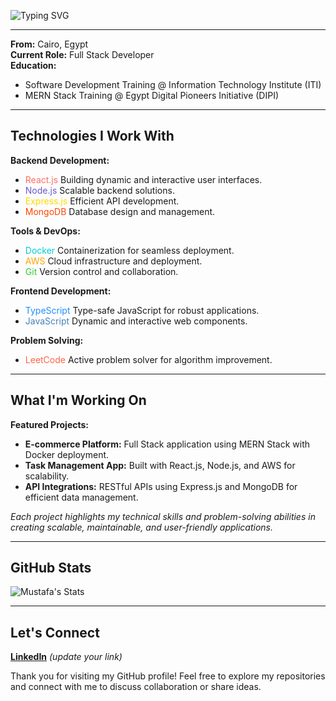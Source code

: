 ![Typing SVG](https://readme-typing-svg.herokuapp.com?color=%2336FDA44&size=32&center=true&vCenter=true&width=600&height=50&lines=Hello+I'm+Mustafa+Talaat+%F0%9F%91%8B;Full+Stack+Developer;MERN+Stack+Developer;React.js+%26+Node.js+%26+AWS)

---

**From:** Cairo, Egypt  
**Current Role:** Full Stack Developer  
**Education:**  
- Software Development Training @ Information Technology Institute (ITI)  
- MERN Stack Training @ Egypt Digital Pioneers Initiative (DIPI)

---

## Technologies I Work With

**Backend Development:**  
- <span style="color: #FF6F61;">React.js</span> Building dynamic and interactive user interfaces.  
- <span style="color: #6A5ACD;">Node.js</span> Scalable backend solutions.  
- <span style="color: #FFD700;">Express.js</span> Efficient API development.  
- <span style="color: #FF4500;">MongoDB</span> Database design and management.

**Tools & DevOps:**  
- <span style="color: #00CED1;">Docker</span> Containerization for seamless deployment.  
- <span style="color: #FFA500;">AWS</span> Cloud infrastructure and deployment.  
- <span style="color: #32CD32;">Git</span> Version control and collaboration.

**Frontend Development:**  
- <span style="color: #1E90FF;">TypeScript</span> Type-safe JavaScript for robust applications.  
- <span style="color: #4682B4;">JavaScript</span> Dynamic and interactive web components.

**Problem Solving:**  
- <span style="color: #FF6347;">LeetCode</span> Active problem solver for algorithm improvement.

---

## What I'm Working On

**Featured Projects:**  
- **E-commerce Platform:** Full Stack application using MERN Stack with Docker deployment.  
- **Task Management App:** Built with React.js, Node.js, and AWS for scalability.  
- **API Integrations:** RESTful APIs using Express.js and MongoDB for efficient data management.

*Each project highlights my technical skills and problem-solving abilities in creating scalable, maintainable, and user-friendly applications.*

---

## GitHub Stats
![Mustafa's Stats](https://github-readme-stats.vercel.app/api?username=Mostafa-Talaat98&show_icons=true&theme=dark)

---

## Let's Connect

**[LinkedIn](https://linkedin.com/in/your-profile)** *(update your link)*  

Thank you for visiting my GitHub profile! Feel free to explore my repositories and connect with me to discuss collaboration or share ideas.
